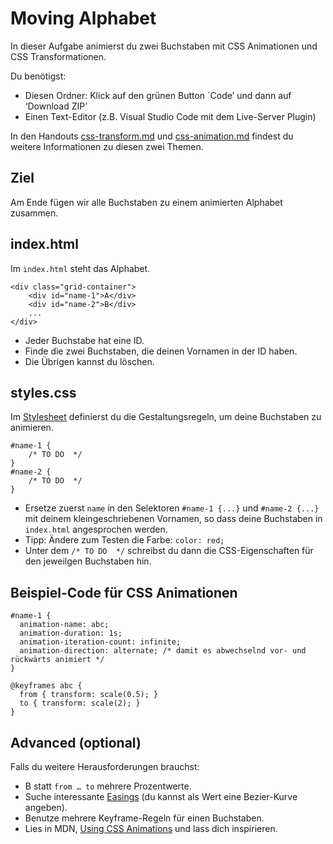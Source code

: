 # Moving Alphabet

In dieser Aufgabe animierst du zwei Buchstaben mit CSS Animationen und CSS Transformationen.

Du benötigst:
- Diesen Ordner: Klick auf den grünen Button ´Code’ und dann auf ‘Download ZIP’
- Einen Text-Editor (z.B. Visual Studio Code mit dem Live-Server Plugin)

In den Handouts [css-transform.md](css-transform.pdf) und [css-animation.md](css-animation.pdf) findest du weitere Informationen zu diesen zwei Themen.

## Ziel

Am Ende fügen wir alle Buchstaben zu einem animierten Alphabet zusammen.

## index.html

Im `index.html` steht das Alphabet.

```
<div class="grid-container">
    <div id="name-1">A</div>
    <div id="name-2">B</div>
    ...
</div>
```

- Jeder Buchstabe hat eine ID.
- Finde die zwei Buchstaben, die deinen Vornamen in der ID haben.
- Die Übrigen kannst du löschen.


## styles.css
Im [Stylesheet](styles.css) definierst du die Gestaltungsregeln, um deine Buchstaben zu animieren. 

```
#name-1 {
    /* TO DO  */
}
#name-2 {
    /* TO DO  */
}
```

- Ersetze zuerst `name` in den Selektoren `#name-1 {...}` und `#name-2 {...}` mit deinem kleingeschriebenen Vornamen, so dass deine Buchstaben in `index.html` angesprochen werden.
- Tipp: Ändere zum Testen die Farbe: `color: red;`
- Unter dem `/* TO DO  */` schreibst du dann die CSS-Eigenschaften für den jeweilgen Buchstaben hin.

## Beispiel-Code für CSS Animationen

```
#name-1 {
  animation-name: abc;
  animation-duration: 1s;
  animation-iteration-count: infinite;
  animation-direction: alternate; /* damit es abwechselnd vor- und rückwärts animiert */
}

@keyframes abc {
  from { transform: scale(0.5); }
  to { transform: scale(2); }
}
```

## Advanced (optional)

Falls du weitere Herausforderungen brauchst:

- B statt `from … to` mehrere Prozentwerte.
- Suche interessante [Easings](https://easings.web) (du kannst als Wert eine Bezier-Kurve angeben).
- Benutze mehrere Keyframe-Regeln für einen Buchstaben.
- Lies in MDN, [Using CSS Animations](https://developer.mozilla.org/en-US/docs/Web/CSS/CSS_Animations/Using_CSS_animations) und lass dich inspirieren.
